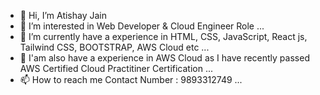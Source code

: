 - 👋 Hi, I’m Atishay Jain
- 👀 I’m interested in Web Developer & Cloud Engineer Role ...
- 🌱 I’m currently have a experience in HTML, CSS, JavaScript, React js, Tailwind CSS, BOOTSTRAP, AWS Cloud etc ...
- 📱 I'am also have a experience in AWS Cloud as I have recently passed AWS Certified Cloud Practitiner Certification ...
- 📫 How to reach me Contact Number : 9893312749 ...

<!---
Atishay180/Atishay180 is a ✨ special ✨ repository because its `README.md` (this file) appears on your GitHub profile.
You can click the Preview link to take a look at your changes.
--->
